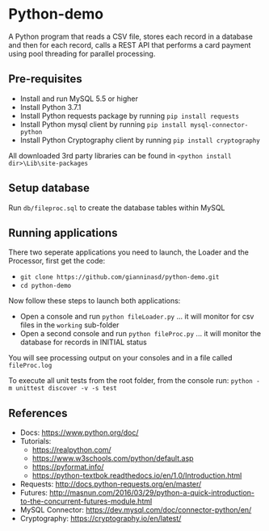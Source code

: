 Python-demo
================
A Python program that reads a CSV file, stores each record in a database and then for each record, calls a REST API that performs a card payment using pool threading for parallel processing.

## Pre-requisites
* Install and run MySQL 5.5 or higher
* Install Python 3.7.1
* Install Python requests package by running `pip install requests` 
* Install Python mysql client by running `pip install mysql-connector-python`
* Install Python Cryptography client by running `pip install cryptography`

All downloaded 3rd party libraries can be found in `<python install dir>\Lib\site-packages`

## Setup database
Run `db/fileproc.sql` to create the database tables within MySQL

## Running applications
There two seperate applications you need to launch, the Loader and the Processor, first get the code:
* `git clone https://github.com/gianninasd/python-demo.git`
* `cd python-demo`

Now follow these steps to launch both applications:
* Open a console and run `python fileLoader.py` ... it will monitor for csv files in the `working` sub-folder
* Open a second console and run `python fileProc.py` ... it will monitor the database for records in INITIAL status

You will see processing output on your consoles and in a file called `fileProc.log`

To execute all unit tests from the root folder, from the console run: `python -m unittest discover -v -s test`

## References
* Docs: https://www.python.org/doc/
* Tutorials: 
  * https://realpython.com/
  * https://www.w3schools.com/python/default.asp
  * https://pyformat.info/
  * https://python-textbok.readthedocs.io/en/1.0/Introduction.html
* Requests: http://docs.python-requests.org/en/master/
* Futures: http://masnun.com/2016/03/29/python-a-quick-introduction-to-the-concurrent-futures-module.html
* MySQL Connector: https://dev.mysql.com/doc/connector-python/en/
* Cryptography: https://cryptography.io/en/latest/
